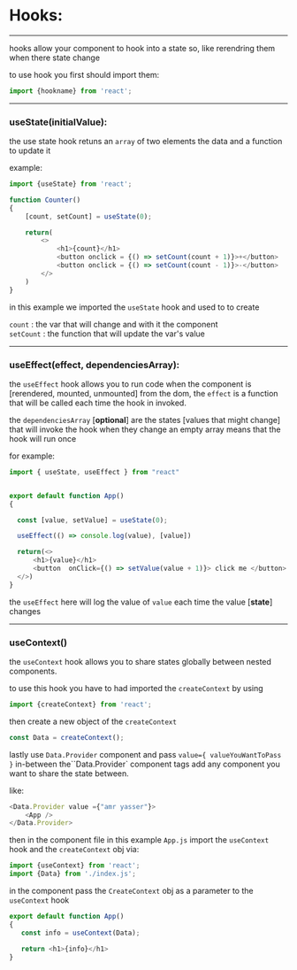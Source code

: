 # Hooks:

---

hooks allow your component to hook into a state so, like rerendring them when there state change 

to use hook you first should import them:

```javascript
import {hookname} from 'react';
```

---

### useState(initialValue):

the use state hook retuns an `array` of two elements the data and a function to update it

example:

```javascript
import {useState} from 'react';

function Counter()
{
    [count, setCount] = useState(0);

    return(
        <>
            <h1>{count}</h1>
            <button onclick = {() => setCount(count + 1)}>+</button>
            <button onclick = {() => setCount(count - 1)}>-</button>
        </>
    )
}
```

in this example we imported the `useState` hook and used to to create

`count` :  the var that will change and with it the component  
`setCount` :  the function that will update the var's value

---

### useEffect(effect, dependenciesArray):

the `useEffect` hook allows you to run code when the component is [rerendered, mounted, unmounted] from the dom, the `effect` is a function that will be called each time the hook in invoked.

the `dependenciesArray` [**optional**] are the states [values that 
might change] that will invoke the hook when they change
an empty array means that the hook will run once


for example:

```javascript
import { useState, useEffect } from "react"


export default function App()
{

  const [value, setValue] = useState(0);

  useEffect(() => console.log(value), [value])

  return(<>
      <h1>{value}</h1>
      <button  onClick={() => setValue(value + 1)}> click me </button>
  </>)
}
```

the `useEffect` here will log the value of `value` each time the value [**state**] changes

---

### useContext()

the `useContext` hook allows you to share states globally between nested components.

to use this hook you have to had imported the `createContext` by using

```javascript
import {createContext} from 'react';
```

then create a new object of the `createContext`

```javascript 
const Data = createContext();
```

lastly use `Data.Provider` component and pass `value={ valueYouWantToPass }`
in-between the``Data.Provider` component tags add any component you want to share the state between.

like:

```javascript
<Data.Provider value ={"amr yasser"}>
    <App />
</Data.Provider>
```

then in the component file in this example `App.js` import the `useContext` hook and the `createContext` obj via:

```javascript
import {useContext} from 'react';
import {Data} from './index.js';
```
in the component pass the `CreateContext` obj as a parameter to the `useContext` hook 

```javascript
export default function App()
{
   const info = useContext(Data);

   return <h1>{info}</h1>
}
```
